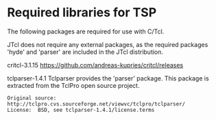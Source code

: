Required libraries for TSP
==========================

The following packages are required for use with C/Tcl.

JTcl does not require any external packages, as the required
packages 'hyde' and 'parser' are included in the JTcl distribution.

critcl-3.1.15
    https://github.com/andreas-kupries/critcl/releases


tclparser-1.4.1
    Tclparser provides the 'parser' package.  This package is extracted from
    the TclPro open source project.

    Original source:  http://tclpro.cvs.sourceforge.net/viewvc/tclpro/tclparser/ 
    License:  BSD, see tclparser-1.4.1/license.terms
